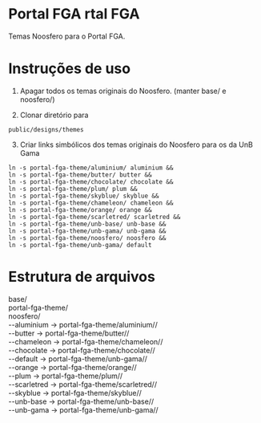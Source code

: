 Portal FGA
rtal FGA
================
Temas Noosfero para o Portal FGA.


Instruções de uso
=================

1. Apagar todos os temas originais do Noosfero.
(manter base/ e noosfero/)

2. Clonar diretório para 

```
public/designs/themes
```

3. Criar links simbólicos dos temas originais do Noosfero para os da UnB Gama

```
ln -s portal-fga-theme/aluminium/ aluminium &&
ln -s portal-fga-theme/butter/ butter &&
ln -s portal-fga-theme/chocolate/ chocolate &&
ln -s portal-fga-theme/plum/ plum &&
ln -s portal-fga-theme/skyblue/ skyblue &&
ln -s portal-fga-theme/chameleon/ chameleon &&
ln -s portal-fga-theme/orange/ orange &&
ln -s portal-fga-theme/scarletred/ scarletred &&
ln -s portal-fga-theme/unb-base/ unb-base &&
ln -s portal-fga-theme/unb-gama/ unb-gama &&
ln -s portal-fga-theme/noosfero/ noosfero &&
ln -s portal-fga-theme/unb-gama/ default
```


Estrutura de arquivos
=====================

base/ <br />
portal-fga-theme/ <br />
noosfero/ <br />
--aluminium -> portal-fga-theme/aluminium// <br />
--butter -> portal-fga-theme/butter// <br />
--chameleon -> portal-fga-theme/chameleon// <br />
--chocolate -> portal-fga-theme/chocolate// <br />
--default -> portal-fga-theme/unb-gama// <br />
--orange -> portal-fga-theme/orange// <br />
--plum -> portal-fga-theme/plum// <br />
--scarletred -> portal-fga-theme/scarletred// <br />
--skyblue -> portal-fga-theme/skyblue// <br />
--unb-base -> portal-fga-theme/unb-base// <br />
--unb-gama -> portal-fga-theme/unb-gama// <br />


